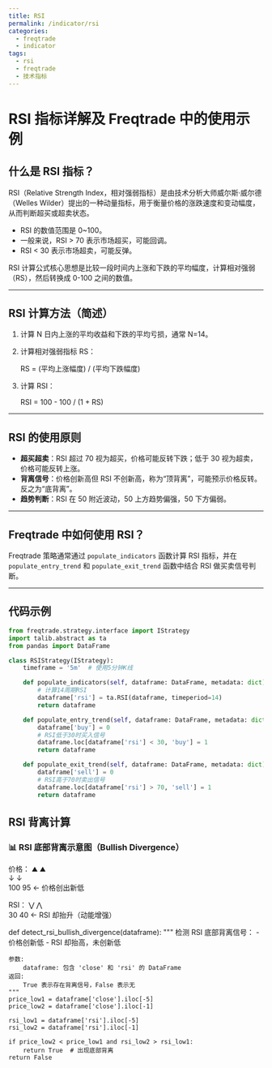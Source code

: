 ```yaml
---
title: RSI 
permalink: /indicator/rsi
categories:
  - freqtrade
  - indicator
tags:
  - rsi
  - freqtrade
  - 技术指标
---
```


# RSI 指标详解及 Freqtrade 中的使用示例

## 什么是 RSI 指标？

RSI（Relative Strength Index，相对强弱指标）是由技术分析大师威尔斯·威尔德（Welles Wilder）提出的一种动量指标，用于衡量价格的涨跌速度和变动幅度，从而判断超买或超卖状态。

- RSI 的数值范围是 0~100。
- 一般来说，RSI > 70 表示市场超买，可能回调。
- RSI < 30 表示市场超卖，可能反弹。

RSI 计算公式核心思想是比较一段时间内上涨和下跌的平均幅度，计算相对强弱（RS），然后转换成 0-100 之间的数值。

---

## RSI 计算方法（简述）

1. 计算 N 日内上涨的平均收益和下跌的平均亏损，通常 N=14。
2. 计算相对强弱指标 RS：

   RS = (平均上涨幅度) / (平均下跌幅度)

3. 计算 RSI：

   RSI = 100 - 100 / (1 + RS)

---

## RSI 的使用原则

- **超买超卖**：RSI 超过 70 视为超买，价格可能反转下跌；低于 30 视为超卖，价格可能反转上涨。
- **背离信号**：价格创新高但 RSI 不创新高，称为“顶背离”，可能预示价格反转。反之为“底背离”。
- **趋势判断**：RSI 在 50 附近波动，50 上方趋势偏强，50 下方偏弱。

---

## Freqtrade 中如何使用 RSI？

Freqtrade 策略通常通过 `populate_indicators` 函数计算 RSI 指标，并在 `populate_entry_trend` 和 `populate_exit_trend` 函数中结合 RSI 做买卖信号判断。

---

## 代码示例

```python
from freqtrade.strategy.interface import IStrategy
import talib.abstract as ta
from pandas import DataFrame

class RSIStrategy(IStrategy):
    timeframe = '5m'  # 使用5分钟K线

    def populate_indicators(self, dataframe: DataFrame, metadata: dict) -> DataFrame:
        # 计算14周期RSI
        dataframe['rsi'] = ta.RSI(dataframe, timeperiod=14)
        return dataframe

    def populate_entry_trend(self, dataframe: DataFrame, metadata: dict) -> DataFrame:
        dataframe['buy'] = 0
        # RSI低于30时买入信号
        dataframe.loc[dataframe['rsi'] < 30, 'buy'] = 1
        return dataframe

    def populate_exit_trend(self, dataframe: DataFrame, metadata: dict) -> DataFrame:
        dataframe['sell'] = 0
        # RSI高于70时卖出信号
        dataframe.loc[dataframe['rsi'] > 70, 'sell'] = 1
        return dataframe
```

## RSI 背离计算
### 📊 RSI 底部背离示意图（Bullish Divergence）

价格：      ⛰️        ⛰️  
           ↓         ↓  
         100        95     ← 价格创出新低  

RSI：       ⋁         ⋀  
           30        40     ← RSI 却抬升（动能增强）  


def detect_rsi_bullish_divergence(dataframe):
    """
    检测 RSI 底部背离信号：
    - 价格创新低
    - RSI 却抬高，未创新低

    参数:
        dataframe: 包含 'close' 和 'rsi' 的 DataFrame
    返回:
        True 表示存在背离信号，False 表示无
    """
    price_low1 = dataframe['close'].iloc[-5]
    price_low2 = dataframe['close'].iloc[-1]

    rsi_low1 = dataframe['rsi'].iloc[-5]
    rsi_low2 = dataframe['rsi'].iloc[-1]

    if price_low2 < price_low1 and rsi_low2 > rsi_low1:
        return True  # 出现底部背离
    return False

```